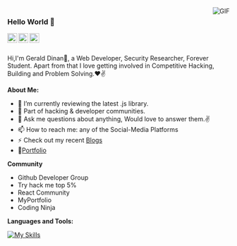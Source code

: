 



<img align="right" float="top" alt="GIF" src="https://github.com/zapboy216/cover/blob/master/images/zapboy216-hero.jpg" />


### Hello World 👋 



<a href="https://twitter.com/zapboy216">
<img align="left" alt="gerald dinan | Twitter" width="22px" src="https://cdn.jsdelivr.net/npm/simple-icons@v3/icons/twitter.svg" />
</a>
<a href="https://www.linkedin.com/in/gerald-dinan-00761121b/">
<img align="left" alt="gerald dinan" width="22px" src="https://cdn.jsdelivr.net/npm/simple-icons@v3/icons/linkedin.svg" />
</a>
<a href="https://medium.com/@zapboy216">
<img align="left" alt="gerald dinan" width="22px" src="https://cdn.jsdelivr.net/npm/simple-icons@v3/icons/medium.svg" />

</a>
<br />

<br />

Hi,I'm Gerald Dinan🙌, a Web Developer, Security Researcher, Forever Student. Apart from that I love getting involved in Competitive Hacking, Building and Problem Solving.❤✌

**About Me:**

- 🌱 I’m currently reviewing the latest .js library.
- 👯 Part of hacking & developer communities.
- 💬 Ask me questions about anything, Would love to answer them.✌
- 📫 How to reach me: any of the Social-Media Platforms
- ⚡ Check out my recent [Blogs](https://medium.com/@szapboy216)
- 📝[Portfolio](https://zapboy216.github.io/portfolio/)




**Community**
- Github Developer Group
- Try hack me top 5%
- React Community
- MyPortfolio
- Coding Ninja

**Languages and Tools:**





[![My Skills](https://skillicons.dev/icons?i=react,nextjs,js,html,css,bootstrap,vercel,materialui,netlify,tailwind,ai,d3,ps,cloudflare,firebase,bash,codepen,gulp,vscode,discord,twitter,github&perline=22)](https://skillicons.dev)
